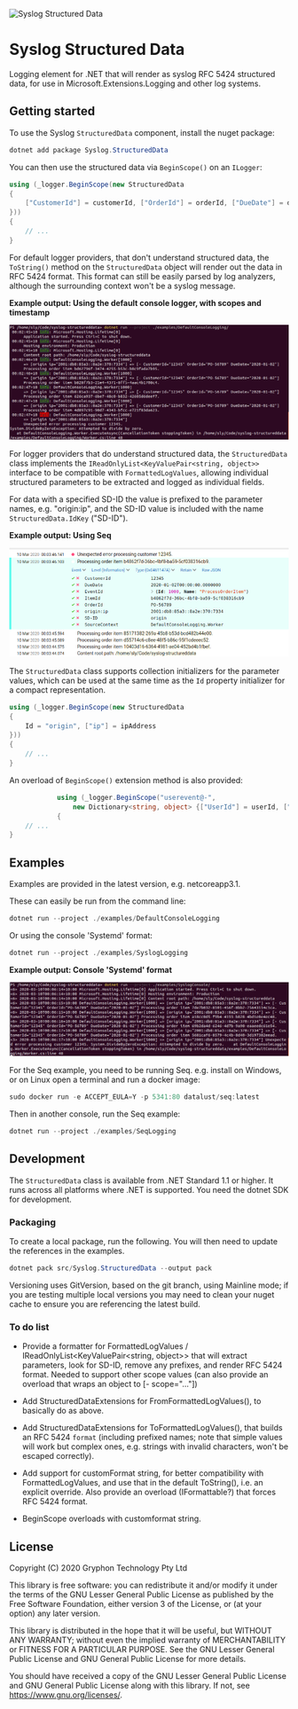 ![Syslog Structured Data](Essential-Diagnostics-64.png)

# Syslog Structured Data

Logging element for .NET that will render as syslog RFC 5424 structured data, for use in Microsoft.Extensions.Logging and other log systems.

## Getting started

To use the Syslog `StructuredData` component, install the nuget package:

```powershell
dotnet add package Syslog.StructuredData
```

You can then use the structured data via `BeginScope()` on an `ILogger`: 

```c#
using (_logger.BeginScope(new StructuredData
{
    ["CustomerId"] = customerId, ["OrderId"] = orderId, ["DueDate"] = dueDate
}))
{
    // ...
}
```

For default logger providers, that don't understand structured data, the `ToString()` method on the `StructuredData` object will render out the data in RFC 5424 format. This format can still be easily parsed by log analyzers, although the surrounding context won't be a syslog message.

**Example output: Using the default console logger, with scopes and timestamp**

![Default console example](docs/example-defaultconsole.png)

For logger providers that do understand structured data, the `StructuredData` class implements the `IReadOnlyList<KeyValuePair<string, object>>` interface to be compatible with `FormattedLogValues`, allowing individual structured parameters to be extracted and logged as individual fields.

For data with a specified SD-ID the value is prefixed to the parameter names, e.g. "origin:ip", and the SD-ID value is included with the name `StructuredData.IdKey` ("SD-ID").

**Example output: Using Seq** 

![Seq server example](docs/example-seq.png)

The `StructuredData` class supports collection initializers for the parameter values, which can be used at the same time as the `Id` property initializer for a compact representation.

```c#
using (_logger.BeginScope(new StructuredData
{
    Id = "origin", ["ip"] = ipAddress
}))
{
    // ...
}
```

An overload of `BeginScope()` extension method is also provided:

```c#
            using (_logger.BeginScope("userevent@-",
                new Dictionary<string, object> {["UserId"] = userId, ["EventId"] = eventId}))
            {
    // ...
}
```


## Examples

Examples are provided in the latest version, e.g. netcoreapp3.1.

These can easily be run from the command line:

```powershell
dotnet run --project ./examples/DefaultConsoleLogging
```

Or using the console 'Systemd' format:

```powershell
dotnet run --project ./examples/SyslogLogging
```

**Example output: Console 'Systemd' format** 

![Systemd console example](docs/example-syslogconsole.png)

For the Seq example, you need to be running Seq. e.g. install on Windows, or on Linux open a terminal and run a docker image:

```powershell
sudo docker run -e ACCEPT_EULA=Y -p 5341:80 datalust/seq:latest
```

Then in another console, run the Seq example:

```powershell
dotnet run --project ./examples/SeqLogging
```


## Development

The `StructuredData` class is available from .NET Standard 1.1 or higher. It runs across all platforms where .NET is supported. You need the dotnet SDK for development.


### Packaging

To create a local package, run the following. You will then need to update the references in the examples.

```powershell
dotnet pack src/Syslog.StructuredData --output pack
```

Versioning uses GitVersion, based on the git branch, using Mainline mode; if you are testing multiple local versions you may need to clean your nuget cache to ensure you are referencing the latest build.


### To do list

* Provide a formatter for FormattedLogValues / IReadOnlyList<KeyValuePair<string, object>> that will extract parameters, look for SD-ID, remove any prefixes, and render RFC 5424 format. Needed to support other scope values (can also provide an overload that wraps an object to [- scope="..."])

* Add StructuredDataExtensions for FromFormattedLogValues(), to basically do as above.

* Add StructuredDataExtensions for ToFormattedLogValues(), that builds an RFC 5424 `format` (including prefixed names; note that simple values will work but complex ones, e.g. strings with invalid characters, won't be escaped correctly).

* Add support for customFormat string, for better compatibility with FormattedLogValues, and use that in the default ToString(), i.e. an explicit override. Also provide an overload (IFormattable?) that forces RFC 5424 format.

* BeginScope overloads with customformat string.


## License

Copyright (C) 2020 Gryphon Technology Pty Ltd

This library is free software: you can redistribute it and/or modify it under the terms of the GNU Lesser General Public License as published by the Free Software Foundation, either version 3 of the License, or (at your option) any later version.

This library is distributed in the hope that it will be useful, but WITHOUT ANY WARRANTY; without even the implied warranty of MERCHANTABILITY or FITNESS FOR A PARTICULAR PURPOSE. See the GNU Lesser General Public License and GNU General Public License for more details.

You should have received a copy of the GNU Lesser General Public License and GNU General Public License along with this library. If not, see <https://www.gnu.org/licenses/>.
